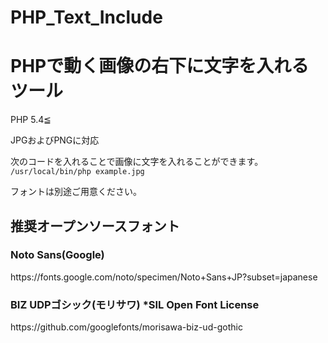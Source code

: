 # PHP_Text_Include
<h1>PHPで動く画像の右下に文字を入れるツール</h1>

PHP 5.4≦

JPGおよびPNGに対応

次のコードを入れることで画像に文字を入れることができます。
<code>/usr/local/bin/php example.jpg</code>

フォントは別途ご用意ください。

<h2>推奨オープンソースフォント</h2>
<h3>Noto Sans(Google)</h3>
https://fonts.google.com/noto/specimen/Noto+Sans+JP?subset=japanese
<h3>BIZ UDPゴシック(モリサワ) *SIL Open Font License</h3>
https://github.com/googlefonts/morisawa-biz-ud-gothic
